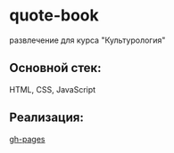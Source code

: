 # quote-book
развлечение для курса "Культурология"
## Основной стек:
HTML, CSS, JavaScript

## Реализация:
[gh-pages]()
